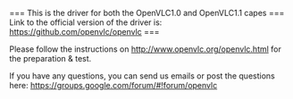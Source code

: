 === This is the driver for both the OpenVLC1.0 and OpenVLC1.1 capes === Link to the official version of the driver is: https://github.com/openvlc/openvlc ===

Please follow the instructions on http://www.openvlc.org/openvlc.html for the preparation & test.

If you have any questions, you can send us emails or post the questions here: https://groups.google.com/forum/#!forum/openvlc
